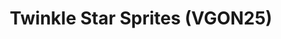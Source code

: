 ---
title: "Twinkle Star Sprites (VGON25)"
permalink: /events/vgon25/tss
game: "TSS"
game_name: "Twinkle Star Sprites"
event: "Vortex Gallery Online 2025"
layout: vgon25/game
---